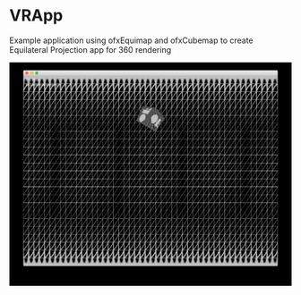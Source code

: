 # VRApp

Example application using ofxEquimap and ofxCubemap to create Equilateral Projection app for 360 rendering

![doc/screenshot.jpg](doc/screenshot.jpg)
